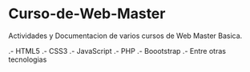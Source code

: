 # Curso-de-Web-Master
Actividades y Documentacion de varios cursos de Web Master Basica. 

.-  HTML5
.-  CSS3
.-  JavaScript
.-  PHP
.-  Boootstrap
.-  Entre otras tecnologias
